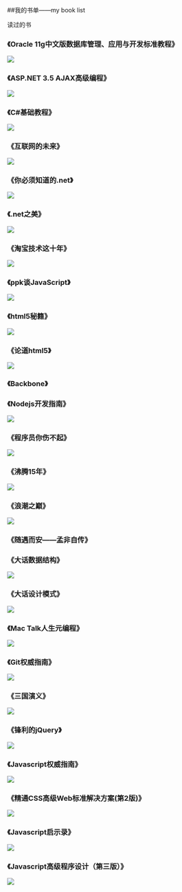 ##我的书单——my book list

读过的书

### 《Oracle 11g中文版数据库管理、应用与开发标准教程》<br/>
![](http://img5.douban.com/lpic/s22777949.jpg)
<br/>

### 《ASP.NET 3.5 AJAX高级编程》<br/>
![](http://img3.douban.com/lpic/s6106662.jpg)
<br/>

### 《C#基础教程》<br/>
![](http://img3.douban.com/lpic/s4196243.jpg)
<br/>

### 《互联网的未来》<br/>
![](http://img5.douban.com/lpic/s6276899.jpg)


### 《你必须知道的.net》 <br />
![](http://img5.douban.com/lpic/s9111288.jpg)
<br />

### 《.net之美》
![](http://img3.douban.com/lpic/s27223810.jpg)

### 《淘宝技术这十年》
![](http://img3.douban.com/lpic/s26713863.jpg)

### 《ppk谈JavaScript》
![](http://img5.douban.com/lpic/s2984236.jpg)
<br />

### 《html5秘籍》
![](http://img3.douban.com/lpic/s11190661.jpg)

### 《论道html5》
![](http://img5.douban.com/lpic/s9042118.jpg)

### 《Backbone》

### 《Nodejs开发指南》
![](http://img5.douban.com/lpic/s10307479.jpg)

### 《程序员你伤不起》 <br />
![](http://img5.douban.com/lpic/s26824277.jpg)

### 《沸腾15年》 <br />
![](http://img5.douban.com/lpic/s4502957.jpg)

### 《浪潮之巅》 <br />
![](http://img3.douban.com/lpic/s6584764.jpg)

### 《随遇而安——孟非自传》 <br />

### 《大话数据结构》 <br />
![](http://img3.douban.com/lpic/s6382631.jpg)

### 《大话设计模式》 <br />
![](http://img5.douban.com/lpic/s6908318.jpg)

###  《Mac Talk人生元编程》<br />
![](http://img3.douban.com/lpic/s27219901.jpg)

###  《Git权威指南》<br />
![](http://img3.douban.com/lpic/s6523000.jpg)

###  《三国演义》 <br />
![](http://img3.douban.com/lpic/s1564175.jpg)

###  《锋利的jQuery》 <br />
![](http://img5.douban.com/lpic/s28026858.jpg)

###  《Javascript权威指南》
![](http://img3.douban.com/lpic/s5860151.jpg)

### 《精通CSS高级Web标准解决方案(第2版)》
![](http://img5.douban.com/lpic/s11187739.jpg)

### 《Javascript启示录》
![](http://img5.douban.com/lpic/s27228856.jpg)

### 《Javascript高级程序设计（第三版）》
![](http://img3.douban.com/lpic/s8958650.jpg)
